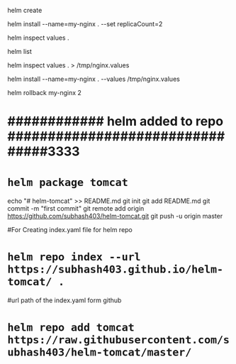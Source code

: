 helm create <chart name>

helm install --name=my-nginx . --set replicaCount=2

helm inspect values .

helm list

helm inspect values . > /tmp/nginx.values

helm install --name=my-nginx . --values /tmp/nginx.values

helm rollback my-nginx 2


# ############ helm added to repo  ################################3333


# `helm package tomcat`

echo "# helm-tomcat" >> README.md
git init
git add README.md
git commit -m "first commit"
git remote add origin https://github.com/subhash403/helm-tomcat.git
git push -u origin master

#For Creating index.yaml file for helm repo
# `helm repo index --url https://subhash403.github.io/helm-tomcat/ .`

#url path of the index.yaml form github
# `helm repo add tomcat https://raw.githubusercontent.com/subhash403/helm-tomcat/master/`


